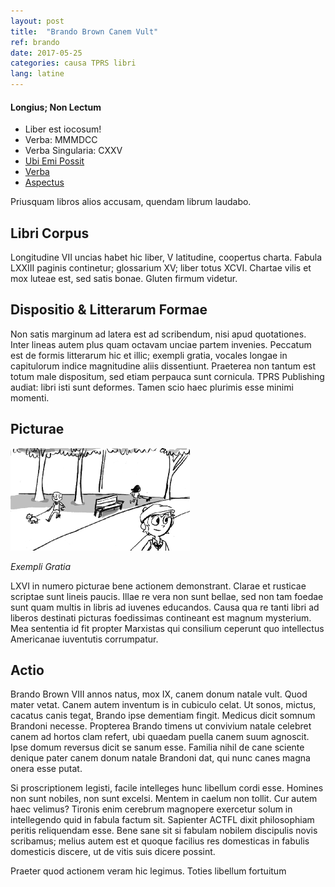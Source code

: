 ```yaml
---
layout: post
title:  "Brando Brown Canem Vult"
ref: brando
date: 2017-05-25
categories: causa TPRS libri
lang: latine
---
```


<div class="side-box">
  <h4>Longius; Non Lectum</h4>
    <ul>
      <li>Liber est iocosum!</li>
      <li>Verba: MMMDCC</li>
      <li>Verba Singularia: CXXV</li>
      <li><a href="https://fluencymatters.com/product/brando-brown-canem-vult-latin-novel">Ubi Emi Possit</a></li>
      <li><a href="https://tprs-uploads.s3-accelerate.amazonaws.com/download-manager-files/BB-Canem-Latin-Glossary.pdf">Verba</a></li>
      <li><a href="https://tprs-uploads.s3-accelerate.amazonaws.com/download-manager-files/BB-Canem-Latin-WebSPL.pdf">Aspectus</a></li>
    </ul>
</div>

Priusquam libros alios accusam, quendam librum laudabo.

## Libri Corpus

Longitudine VII uncias habet hic liber, V latitudine, coopertus
charta. Fabula LXXIII paginis continetur; glossarium XV; liber totus
XCVI. Chartae vilis et mox luteae est, sed satis bonae. Gluten firmum
videtur.

## Dispositio & Litterarum Formae

Non satis marginum ad latera est ad scribendum, nisi apud quotationes.
Inter lineas autem plus quam octavam unciae partem invenies. Peccatum
est de formis litterarum hic et illic; exempli gratia, vocales longae
in capitulorum indice magnitudine aliis dissentiunt. Praeterea non
tantum est totum male dispositum, sed etiam perpauca sunt cornicula.
TPRS Publishing audiat: libri isti sunt deformes. Tamen scio haec
plurimis esse minimi momenti.

<!-- more -->

## Picturae

<div class="example-image-wrapper">
  <img src="/images/brando-brown-park.png"
  class="illustration-example" />
  <p><em>Exempli Gratia</em></p>
</div>

LXVI in numero picturae bene actionem demonstrant. Clarae et rusticae
scriptae sunt lineis paucis. Illae re vera non sunt bellae, sed non
tam foedae sunt quam multis in libris ad iuvenes educandos. Causa qua
re tanti libri ad liberos destinati picturas foedissimas contineant
est magnum mysterium. Mea sententia id fit propter Marxistas qui
consilium ceperunt quo intellectus Americanae iuventutis corrumpatur.

## Actio

Brando Brown VIII annos natus, mox IX, canem donum natale vult. Quod
mater vetat. Canem autem inventum is in cubiculo celat. Ut sonos,
mictus, cacatus canis tegat, Brando ipse dementiam fingit. Medicus
dicit somnum Brandoni necesse. Propterea Brando timens ut convivium
natale celebret canem ad hortos clam refert, ubi quaedam puella canem
suum agnoscit. Ipse domum reversus dicit se sanum esse. Familia
nihil de cane sciente denique pater canem donum natale Brandoni dat,
qui nunc canes magna onera esse putat.

Si proscriptionem legisti, facile intelleges hunc libellum cordi esse.
Homines non sunt nobiles, non sunt excelsi. Mentem in caelum non
tollit. Cur autem haec velimus? Tironis enim cerebrum magnopere
exercetur solum in intellegendo quid in fabula factum sit. Sapienter
ACTFL dixit philosophiam peritis reliquendam esse. Bene sane sit si
fabulam nobilem discipulis novis scribamus; melius autem est et quoque
facilius res domesticas in fabulis domesticis discere, ut de vitis
suis dicere possint.

Praeter quod actionem veram hic legimus. Toties libellum fortuitum
